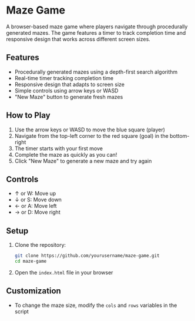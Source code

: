 # Maze Game

A browser-based maze game where players navigate through procedurally generated mazes. The game features a timer to track completion time and responsive design that works across different screen sizes.

## Features

- Procedurally generated mazes using a depth-first search algorithm
- Real-time timer tracking completion time
- Responsive design that adapts to screen size
- Simple controls using arrow keys or WASD
- "New Maze" button to generate fresh mazes

## How to Play

1. Use the arrow keys or WASD to move the blue square (player)
2. Navigate from the top-left corner to the red square (goal) in the bottom-right
3. The timer starts with your first move
4. Complete the maze as quickly as you can!
5. Click "New Maze" to generate a new maze and try again

## Controls

- ↑ or W: Move up
- ↓ or S: Move down
- ← or A: Move left
- → or D: Move right

## Setup

1. Clone the repository:
   ```bash
   git clone https://github.com/yourusername/maze-game.git
   cd maze-game
   ```

2. Open the `index.html` file in your browser

## Customization

- To change the maze size, modify the `cols` and `rows` variables in the script
